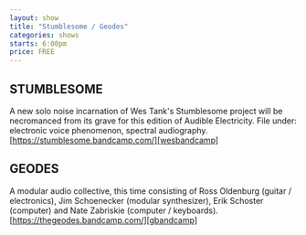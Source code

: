 ```yaml
---
layout: show
title: "Stumblesome / Geodes"
categories: shows
starts: 6:00pm
price: FREE
---
```


## STUMBLESOME

A new solo noise incarnation of Wes Tank's Stumblesome project will be necromanced from its grave for this edition of Audible Electricity. 
File under: electronic voice phenomenon, spectral audiography.
[https://stumblesome.bandcamp.com/][wesbandcamp]

## GEODES

A modular audio collective, this time consisting of Ross Oldenburg (guitar / electronics), Jim Schoenecker (modular synthesizer), 
Erik Schoster (computer) and Nate Zabriskie (computer / keyboards).
[https://thegeodes.bandcamp.com/][gbandcamp]

[wesbandcamp]: https://stumblesome.bandcamp.com/
[gbandcamp]: https://thegeodes.bandcamp.com/
